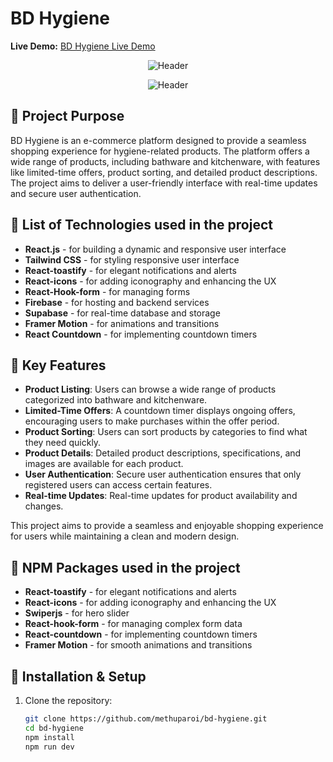 # BD Hygiene

**Live Demo:** [BD Hygiene Live Demo]([https://hygieneplusbd.com/])

<div align="center">

![Header]([https://lrbogqzvnkxhatqgtwtr.supabase.co/storage/v1/object/public/images//bd-hygiene-1.png])

![Header]([https://lrbogqzvnkxhatqgtwtr.supabase.co/storage/v1/object/public/images//bd-hygiene-2.png])

</div>

## 📝 Project Purpose
BD Hygiene is an e-commerce platform designed to provide a seamless shopping experience for hygiene-related products. The platform offers a wide range of products, including bathware and kitchenware, with features like limited-time offers, product sorting, and detailed product descriptions. The project aims to deliver a user-friendly interface with real-time updates and secure user authentication.

## 🚀 List of Technologies used in the project

- **React.js** - for building a dynamic and responsive user interface
- **Tailwind CSS** - for styling responsive user interface
- **React-toastify** - for elegant notifications and alerts
- **React-icons** - for adding iconography and enhancing the UX
- **React-Hook-form** - for managing forms
- **Firebase** - for hosting and backend services
- **Supabase** - for real-time database and storage
- **Framer Motion** - for animations and transitions
- **React Countdown** - for implementing countdown timers

## 🌟 Key Features

- **Product Listing**: Users can browse a wide range of products categorized into bathware and kitchenware.
- **Limited-Time Offers**: A countdown timer displays ongoing offers, encouraging users to make purchases within the offer period.
- **Product Sorting**: Users can sort products by categories to find what they need quickly.
- **Product Details**: Detailed product descriptions, specifications, and images are available for each product.
- **User Authentication**: Secure user authentication ensures that only registered users can access certain features.
- **Real-time Updates**: Real-time updates for product availability and changes.

This project aims to provide a seamless and enjoyable shopping experience for users while maintaining a clean and modern design.

## 🚀 NPM Packages used in the project

- **React-toastify** - for elegant notifications and alerts
- **React-icons** - for adding iconography and enhancing the UX
- **Swiperjs** - for hero slider
- **React-hook-form** - for managing complex form data
- **React-countdown** - for implementing countdown timers
- **Framer Motion** - for smooth animations and transitions

## 📂 Installation & Setup

1. Clone the repository:
   ```bash
   git clone https://github.com/methuparoi/bd-hygiene.git
   cd bd-hygiene
   npm install
   npm run dev
